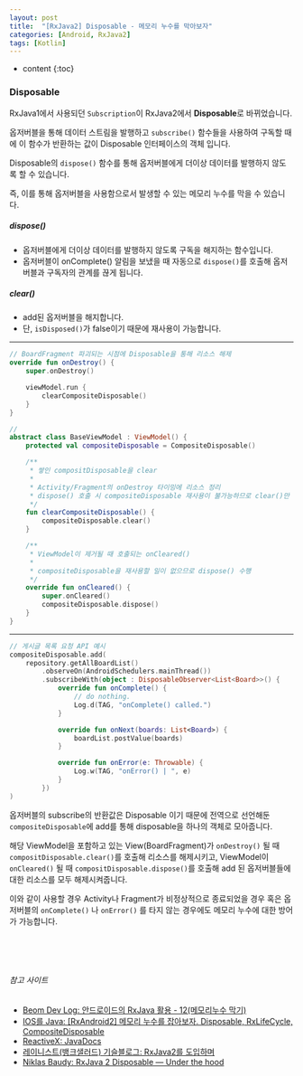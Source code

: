 ```yaml
---
layout: post
title:  "[RxJava2] Disposable - 메모리 누수를 막아보자"
categories: [Android, RxJava2]
tags: [Kotlin]
---
```


* content
{:toc}

### Disposable

RxJava1에서 사용되던 `Subscription`이 RxJava2에서 **Disposable**로 바뀌었습니다.

옵저버블을 통해 데이터 스트림을 발행하고 `subscribe()` 함수들을 사용하여 구독할 때에
이 함수가 반환하는 값이 Disposable 인터페이스의 객체 입니다.

Disposable의 `dispose()` 함수를 통해 옵저버블에게 더이상 데이터를 발행하지 않도록 할 수 있습니다.

즉, 이를 통해 옵저버블을 사용함으로서 발생할 수 있는 메모리 누수를 막을 수 있습니다.





##### dispose()
* 옵저버블에게 더이상 데이터를 발행하지 않도록 구독을 해지하는 함수입니다.
* 옵저버블이 onComplete() 알림을 보냈을 때 자동으로 `dispose()`를 호출해 옵저버블과 구독자의 관계를 끊게 됩니다.

##### clear()
* add된 옵저버블을 해지합니다.
* 단, `isDisposed()`가 false이기 때문에 재사용이 가능합니다.

---

```kotlin
// BoardFragment 파괴되는 시점에 Disposable을 통해 리소스 해제
override fun onDestroy() {
    super.onDestroy()

    viewModel.run {
        clearCompositeDisposable()
    }
}

//
abstract class BaseViewModel : ViewModel() {
    protected val compositeDisposable = CompositeDisposable()

    /**
     * 쌓인 compositDisposable을 clear
     *
     * Activity/Fragment의 onDestroy 타이밍에 리소스 정리
     * dispose() 호출 시 compositeDisposable 재사용이 불가능하므로 clear()만 수행
     */
    fun clearCompositeDisposable() {
        compositeDisposable.clear()
    }

    /**
     * ViewModel이 제거될 때 호출되는 onCleared()
     *
     * compositeDisposable을 재사용할 일이 없으므로 dispose() 수행
     */
    override fun onCleared() {
        super.onCleared()
        compositeDisposable.dispose()
    }
}
```

---

```kotlin
// 게시글 목록 요청 API 예시
compositeDisposable.add(
    repository.getAllBoardList()
        .observeOn(AndroidSchedulers.mainThread())
        .subscribeWith(object : DisposableObserver<List<Board>>() {
            override fun onComplete() {
                // do nothing.
                Log.d(TAG, "onComplete() called.")
            }

            override fun onNext(boards: List<Board>) {
                boardList.postValue(boards)
            }

            override fun onError(e: Throwable) {
                Log.w(TAG, "onError() | ", e)
            }
        })
)
```

옵저버블의 subscribe의 반환값은 Disposable 이기 때문에 전역으로 선언해둔 `compositeDisposable`에 add를 통해 disposable을 하나의 객체로 모아줍니다.

해당 ViewModel을 포함하고 있는 View(BoardFragment)가 `onDestroy()` 될 때 `compositDisposable.clear()`를 호출해 리소스를 해제시키고, ViewModel이 `onCleared()` 될 때 `compositDisposable.dispose()`를 호출해 add 된 옵저버블들에 대한 리소스를 모두 해제시켜줍니다.

이와 같이 사용할 경우 Activity나 Fragment가 비정상적으로 종료되었을 경우 혹은 옵저버블의 `onComplete()` 나 `onError()` 를 타지 않는 경우에도 메모리 누수에 대한 방어가 가능합니다.

<br><br><br>

###### 참고 사이트
* [Beom Dev Log: 안드로이드의 RxJava 활용 - 12(메모리누수 막기)](https://beomseok95.tistory.com/60)
* [IOS를 Java: [RxAndroid2] 메모리 누수를 잡아보자. Disposable, RxLifeCycle, CompositeDisposable](https://altongmon.tistory.com/768)
* [ReactiveX: JavaDocs](http://reactivex.io/RxJava/2.x/javadoc/io/reactivex/disposables/Disposable.html)
* [레이니스트(뱅크샐러드) 기슬블로그: RxJava2를 도입하며](https://www.theteams.kr/teams/238/post/64047)
* [Niklas Baudy: RxJava 2 Disposable — Under the hood](https://medium.com/@vanniktech/rxjava-2-disposable-under-the-hood-f842d2373e64)